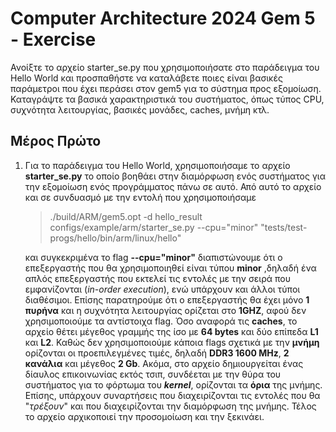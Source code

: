 # Computer Architecture 2024 Gem 5 - Exercise
 Ανοίξτε το αρχείο starter_se.py που χρησιμοποιήσατε στο παράδειγμα του Hello World και
προσπαθήστε να καταλάβετε ποιες είναι βασικές παράμετροι που έχει περάσει στον gem5 για το
σύστημα προς εξομοίωση. Καταγράψτε τα βασικά χαρακτηριστικά του συστήματος, όπως τύπος
CPU, συχνότητα λειτουργίας, βασικές μονάδες, caches, μνήμη κτλ.

## Μέρος Πρώτο
1. Για το παράδειγμα του Hello World, χρησιμοποιήσαμε το αρχείο **starter_se.py** το οποίο βοηθάει στην διαμόρφωση ενός συστήματος για την εξομοίωση ενός προγράμματος πάνω σε αυτό. Από αυτό το αρχείο και σε συνδυασμό με την εντολή που χρησιμοποιήσαμε 

   > ./build/ARM/gem5.opt -d hello_result configs/example/arm/starter_se.py --cpu="minor" "tests/test-progs/hello/bin/arm/linux/hello"

   και συγκεκριμένα το flag **--cpu="minor"** διαπιστώνουμε ότι ο επεξεργαστής που θα χρησιμοποιηθεί είναι τύπου **minor** ,δηλαδή ένα απλός επεξεργαστής που εκτελεί τις εντολές με την σειρά που εμφανίζονται (_in-order execution_), ενώ υπάρχουν και άλλοι τύποι διαθέσιμοι. Επίσης παρατηρούμε ότι ο επεξεργαστής θα έχει μόνο **1 πυρήνα** και η συχνότητα λειτουργίας ορίζεται στο **1GHZ**, αφού δεν χρησιμοποιούμε τα αντίστοιχα flag. Όσο αναφορά τις **caches**, το αρχείο θέτει μέγεθος γραμμής της ίσο με **64 bytes** και δύο επίπεδα **L1** και **L2**. Καθώς δεν χρησιμοποιούμε κάποια flags σχετικά με την **μνήμη** ορίζονται οι προεπιλεγμένες τιμές, δηλαδή **DDR3 1600 MHz**, **2 κανάλια** και μέγεθος **2 Gb**. Ακόμα, στο αρχείο δημιουργείται ένας δίαυλος επικοινωνίας εκτός τσιπ, συνδέεται με την θύρα του συστήματος για το φόρτωμα του **_kernel_**, ορίζονται τα **όρια** της μνήμης. Επίσης, υπάρχουν συναρτήσεις που διαχειρίζονται τις εντολές που θα "_τρέξουν_" και που διαχειρίζονται την διαμόρφωση της μνήμης. Τέλος το αρχείο αρχικοποιεί την προσομοίωση και την ξεκινάει.